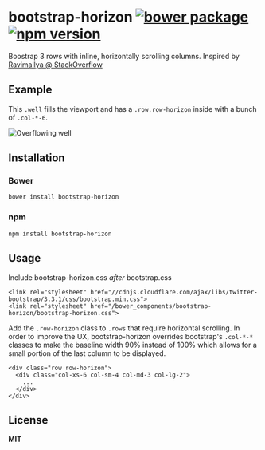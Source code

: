 bootstrap-horizon [![bower package](https://badge.fury.io/bo/bootstrap-horizon.svg)](http://badge.fury.io/bo/bootstrap-horizon) [![npm version](https://badge.fury.io/js/bootstrap-horizon.svg)](http://badge.fury.io/js/bootstrap-horizon)
=================
Boostrap 3 rows with inline, horizontally scrolling columns. Inspired by [Ravimallya @ StackOverflow](http://stackoverflow.com/questions/20332830/bootstrap-3-horizontal-scrollable-row-website-design/20335239#20335239)

Example
-------

This `.well` fills the viewport and has a `.row.row-horizon` inside with a bunch of `.col-*-6`.

![Overflowing well](https://raw.githubusercontent.com/FluidApps/bootstrap-horizon/master/screenshots/bootstrap-horizon.gif)

Installation
------------

### Bower

```
bower install bootstrap-horizon
```

### npm

```
npm install bootstrap-horizon
```

Usage
-----

Include bootstrap-horizon.css *after* bootstrap.css

```
<link rel="stylesheet" href="//cdnjs.cloudflare.com/ajax/libs/twitter-bootstrap/3.3.1/css/bootstrap.min.css">
<link rel="stylesheet" href="/bower_components/bootstrap-horizon/bootstrap-horizon.css">
```

Add the `.row-horizon` class to `.rows` that require horizontal scrolling. In order to improve the UX, bootstrap-horizon overrides bootstrap's `.col-*-*` classes to make the baseline width 90% instead of 100% which allows for a small portion of the last column to be displayed.

```
<div class="row row-horizon">
  <div class="col-xs-6 col-sm-4 col-md-3 col-lg-2">
    ...
  </div>
</div>
```

License
-------

**MIT**
